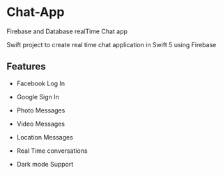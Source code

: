 # Chat-App
Firebase and Database realTime Chat app

Swift project to create real time chat application in Swift 5 using Firebase

## Features
- Facebook Log In
- Google Sign In
- Photo Messages
- Video Messages
- Location Messages
- Real Time conversations

- Dark mode Support
